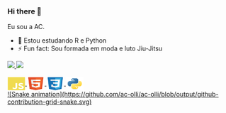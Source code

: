 ### Hi there 👋
Eu sou a AC.

- 🌱 Estou estudando R e Python
- ⚡ Fun fact: Sou formada em moda e luto Jiu-Jitsu

<div>
  <a href="https://github.com/ac-olli">
  <img height="180em" src="https://github-readme-stats.vercel.app/api?username=ac-olli&show_icons=true&theme=dark&include_all_commits=true&count_private=true"/>
  <img height="180em" src="https://github-readme-stats.vercel.app/api/top-langs/?username=ac-olli&layout=compact&langs_count=16&theme=dark"/>
</div>

<div style="display: inline_block"><br>
  <img align="center" alt="Ac-Js" height="30" width="40" src="https://raw.githubusercontent.com/devicons/devicon/master/icons/javascript/javascript-plain.svg">
  <img align="center" alt="Ac-HTML" height="30" width="40" src="https://raw.githubusercontent.com/devicons/devicon/master/icons/html5/html5-original.svg">
  <img align="center" alt="Ac-CSS" height="30" width="40" src="https://raw.githubusercontent.com/devicons/devicon/master/icons/css3/css3-original.svg">
  <img align="center" alt="Ac-Python" height="30" width="40" src="https://raw.githubusercontent.com/devicons/devicon/master/icons/python/python-original.svg">
</div>

<div>
  ![Snake animation](https://github.com/ac-olli/ac-olli/blob/output/github-contribution-grid-snake.svg)
</div>
